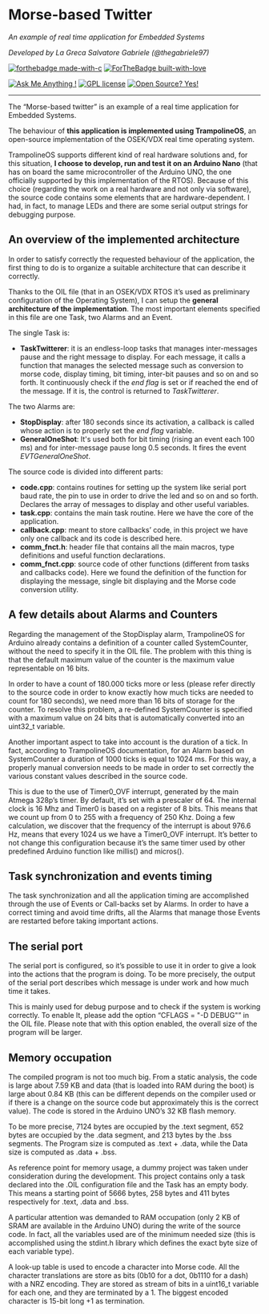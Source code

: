 # Morse-based Twitter 

*An example of real time application for Embedded Systems*

*Developed by La Greca Salvatore Gabriele (@thegabriele97)*

[![forthebadge made-with-c](https://forthebadge.com/images/badges/made-with-c.svg)](https://www.python.org/) [![ForTheBadge built-with-love](https://ForTheBadge.com/images/badges/built-with-love.svg)](https://GitHub.com/Naereen/)

[![Ask Me Anything !](https://img.shields.io/badge/Ask%20me-anything-1abc9c.svg)](https://GitHub.com/Naereen/ama) [![GPL license](https://img.shields.io/badge/License-GPL-blue.svg)](http://perso.crans.org/besson/LICENSE.html) [![Open Source? Yes!](https://badgen.net/badge/Open%20Source%20%3F/Yes%21/blue?icon=github)](https://github.com/Naereen/badges/) 

***

The “Morse-based twitter” is an example of a real time application for Embedded Systems. 

The behaviour of **this application is implemented using TrampolineOS**, an open-source implementation of the OSEK/VDX real time operating system. 

TrampolineOS supports different kind of real hardware solutions and, for this situation, **I choose to develop, run and test it on an Arduino Nano** (that has on board the same microcontroller of the Arduino UNO, the one officially supported by this implementation of the RTOS).
Because of this choice (regarding the work on a real hardware and not only via software), the source code contains some elements that are hardware-dependent. I had, in fact, to manage LEDs and there are some serial output strings for debugging purpose.

## An overview of the implemented architecture

In order to satisfy correctly the requested behaviour of the application, the first thing to do is to organize a suitable architecture that can describe it correctly.

Thanks to the OIL file (that in an OSEK/VDX RTOS it’s used as preliminary configuration of the Operating System), I can setup the **general architecture of the implementation**. The most important elements specified in this file are one Task, two Alarms and an Event.

The single Task is:
* **TaskTwitterer**: it is an endless-loop tasks that manages inter-messages pause and the right message to display. For each message, it calls a function that manages the selected message such as conversion to morse code, display timing, bit timing, inter-bit pauses and so on and so forth.
It continuously check if the *end flag* is set or if reached the end of the message. If it is, the control is returned to *TaskTwitterer*.

The two Alarms are:
* **StopDisplay**: after 180 seconds since its activation, a callback is called whose action is to properly set the *end flag* variable.
* **GeneralOneShot**: It's used both for bit timing (rising an event each 100 ms) and for inter-message pause long 0.5 seconds. It fires the event *EVTGeneralOneShot*.

The source code is divided into different parts:
* **code.cpp**: contains routines for setting up the system like serial port baud rate, the pin to use in order to drive the led and so on and so forth. Declares the array of messages to display and other useful variables.
* **task.cpp**: contains the main task routine. Here we have the core of the application.
* **callback.cpp**: meant to store callbacks’ code, in this project we have only one callback and its code is described here.
* **comm_fnct.h**: header file that contains all the main macros, type definitions and useful function declarations.
* **comm_fnct.cpp**: source code of other functions (different from tasks and callbacks code). Here we found the definition of the function for displaying the message, single bit displaying and the Morse code conversion utility.

## A few details about Alarms and Counters

Regarding the management of the StopDisplay alarm, TrampolineOS for Arduino already contains a definition of a counter called SystemCounter, without the need to specify it in the OIL file. The problem with this thing is that the default maximum value of the counter is the maximum value representable on 16 bits. 

In order to have a count of 180.000 ticks more or less (please refer directly to the source code in order to know exactly how much ticks are needed to count for 180 seconds), we need more than 16 bits of storage for the counter. To resolve this problem, a re-defined SystemCounter is specified with a maximum value on 24 bits that is automatically converted into an uint32_t variable.

Another important aspect to take into account is the duration of a tick. In fact, according to TrampolineOS documentation, for an Alarm based on SystemCounter a duration of 1000 ticks is equal to 1024 ms. For this way, a properly manual conversion needs to be made in order to set correctly the various constant values described in the source code.

This is due to the use of Timer0_OVF interrupt, generated by the main Atmega 328p’s timer. By default, it’s set with a prescaler of 64. The internal clock is 16 Mhz and Timer0 is based on a register of 8 bits. This means that we count up from 0 to 255 with a frequency of 250 Khz. Doing a few calculation, we discover that the frequency of the interrupt is about 976.6 Hz, means that every 1024 us we have a Timer0_OVF interrupt. It’s better to not change this configuration because it’s the same timer used by other predefined Arduino function like millis() and micros().

## Task synchronization and events timing

The task synchronization and all the application timing are accomplished through the use of Events or Call-backs set by Alarms. In order to have a correct timing and avoid time drifts, all the Alarms that manage those Events are restarted before taking important actions.

## The serial port

The serial port is configured, so it’s possible to use it in order to give a look into the actions that the program is doing. To be more precisely, the output of the serial port describes which message is under work and how much time it takes.

This is mainly used for debug purpose and to check if the system is working correctly. To enable It, please add the option “CFLAGS = "-D DEBUG"” in the OIL file. Please note that with this option enabled, the overall size of the program will be larger.

## Memory occupation

The compiled program is not too much big. From a static analysis, the code is large about 7.59 KB and data (that is loaded into RAM during the boot) is large about 0.84 KB (this can be different depends on the compiler used or if there is a change on the source code but approximately this is the correct value). The code is stored in the Arduino UNO’s 32 KB flash memory.

To be more precise, 7124 bytes are occupied by the .text segment, 652 bytes are occupied by the .data segment, and 213 bytes by the .bss segments. The Program size is computed as .text + .data, while the Data size is computed as .data + .bss.

As reference point for memory usage, a dummy project was taken under consideration during the development. This project contains only a task declared into the .OIL configuration file and the Task has an empty body. This means a starting point of 5666 bytes, 258 bytes and 411 bytes respectively for .text, .data and .bss. 

A particular attention was demanded to RAM occupation (only 2 KB of SRAM are available in the Arduino UNO) during the write of the source code. In fact, all the variables used are of the minimum needed size (this is accomplished using the stdint.h library which defines the exact byte size of each variable type). 

A look-up table is used to encode a character into Morse code. All the character translations are store as bits (0b10 for a dot, 0b1110 for a dash) with a NRZ encoding. They are stored as stream of bits in a uint16_t variable for each one, and they are terminated by a 1. The biggest encoded character is 15-bit long +1 as termination.
